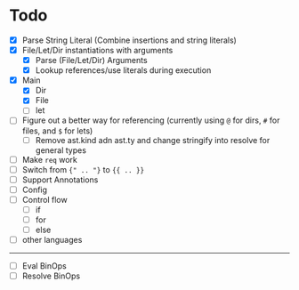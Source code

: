 
# Todo

- [x] Parse String Literal (Combine insertions and string literals)
- [x] File/Let/Dir instantiations with arguments
  - [x] Parse (File/Let/Dir) Arguments
  - [x] Lookup references/use literals during execution
- [x] Main
  - [x] Dir
  - [x] File
  - [ ] let
- [ ] Figure out a better way for referencing (currently using `@` for dirs, `#` for files, and `$` for lets)
  - [ ] Remove ast.kind adn ast.ty and change stringify into resolve for general types
- [ ] Make `req` work
- [ ] Switch from `{" .. "}` to `{{ .. }}`
- [ ] Support Annotations
- [ ] Config
- [ ] Control flow
  - [ ] if
  - [ ] for
  - [ ] else
- [ ] other languages

-----

- [ ] Eval BinOps
- [ ] Resolve BinOps
